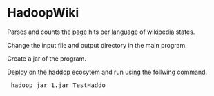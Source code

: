 # HadoopWiki
Parses and counts the page hits per language of wikipedia states.

Change the input file and output directory in the main program.

Create a jar of the program.

Deploy on the haddop ecosytem and run using the follwing command.

<pre> hadoop jar 1.jar TestHaddo <pre>
